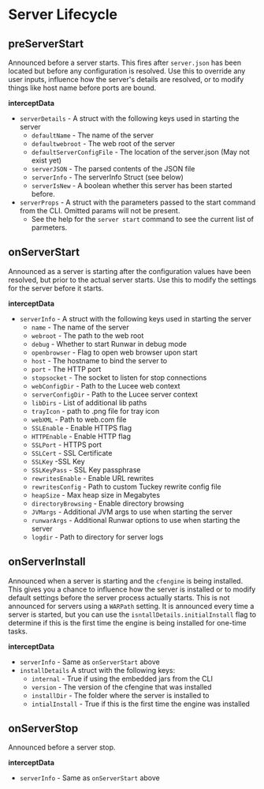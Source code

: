 # Server Lifecycle

## preServerStart

Announced before a server starts.  This fires after `server.json` has been located but before any configuration is resolved.  Use this to override any user inputs, influence how the server's details are resolved, or to modify things like host name before ports are bound.

**interceptData**

* `serverDetails` - A struct with the following keys used in starting the server
  * `defaultName` - The name of the server
  * `defaultwebroot` - The web root of the server
  * `defaultServerConfigFile` - The location of the server.json (May not exist yet)
  * `serverJSON` - The parsed contents of the JSON file
  * `serverInfo` - The serverInfo Struct (see below)
  * `serverIsNew` - A boolean whether this server has been started before.
* `serverProps` - A struct with the parameters passed to the start command from the CLI.  Omitted params will not be present.
  * See the help for the `server start` command to see the current list of parmeters.
 
## onServerStart

Announced as a server is starting after the configuration values have been resolved, but prior to the actual server starts.  Use this to modify the settings for the server before it starts.

**interceptData**

* `serverInfo` - A struct with the following keys used in starting the server
  * `name` - The name of the server
  * `webroot` - The path to the web root
  * `debug` - Whether  to start Runwar in debug mode
  * `openbrowser` - Flag to open web browser upon start
  * `host` - The hostname to bind the server to
  * `port` - The HTTP port
  * `stopsocket` - The socket to listen for stop connections
  * `webConfigDir` - Path to the Lucee web context
  * `serverConfigDir` - Path to the Lucee server context
  * `libDirs` -  List of additional lib paths
  * `trayIcon` - path to .png file for tray icon
  * `webXML` - Path to web.com file
  * `SSLEnable` - Enable HTTPS flag
  * `HTTPEnable` - Enable HTTP flag
  * `SSLPort` - HTTPS port
  * `SSLCert` - SSL Certificate
  * `SSLKey` -SSL Key 
  * `SSLKeyPass` - SSL Key passphrase
  * `rewritesEnable` - Enable URL rewrites
  * `rewritesConfig` - Path to custom Tuckey rewrite config file
  * `heapSize` - Max heap size in Megabytes
  * `directoryBrowsing` - Enable directory browsing
  * `JVMargs` - Additional JVM args to use when starting the server
  * `runwarArgs` - Additional Runwar options to use when starting the server
  * `logdir` - Path to directory for server logs
 

## onServerInstall

Announced when a server is starting and the `cfengine` is being installed.  This gives you a chance to influence how the server is installed or to modify default settings before the server process actually starts.  This is not announced for servers using a `WARPath` setting.  It is announced every time a server is started, but you can use the `isntallDetails.initialInstall` flag to determine if this is the first time the engine is being installed for one-time tasks.

**interceptData**

* `serverInfo` - Same as `onServerStart` above
* `installDetails` A struct with the following keys:
  * `internal` - True if using the embedded jars from the CLI
  * `version` - The version of the cfengine that was installed
  * `installDir` - The folder where the server is installed to
  * `intialInstall` - True if this is the first time the engine was installed

## onServerStop

Announced before a server stop.

**interceptData**

* `serverInfo` - Same as `onServerStart` above
